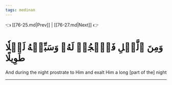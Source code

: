 ```yaml
---
tags: medinan
---
```


👈 [[76-25.md|Prev]] | [[76-27.md|Next]] 👉

# وَمِنَ ٱلَّيۡلِ فَٱسۡجُدۡ لَهُۥ وَسَبِّحۡهُ لَيۡلٗا طَوِيلًا

And during the night prostrate to Him and exalt Him a long [part of the] night

---


